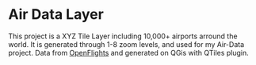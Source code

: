 # Air Data Layer

This project is a XYZ Tile Layer including 10,000+ airports arround the world.
It is generated through 1-8 zoom levels, and used for my Air-Data project.
Data from [OpenFlights](https://openflights.org/) and generated on QGis with QTiles plugin.
